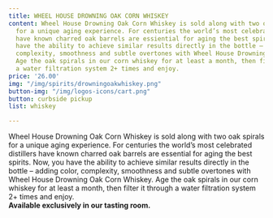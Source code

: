 ```yaml
---
title: WHEEL HOUSE DROWNING OAK CORN WHISKEY
content: Wheel House Drowning Oak Corn Whiskey is sold along with two oak spirals
  for a unique aging experience. For centuries the world’s most celebrated distillers
  have known charred oak barrels are essiential for aging the best spirits. Now, you
  have the ability to achieve similar results directly in the bottle – adding color,
  complexity, smoothness and subtle overtones with Wheel House Drowning Oak Corn Whiskey.
  Age the oak spirals in our corn whiskey for at least a month, then filter it through
  a water filtration system 2+ times and enjoy.
price: '26.00'
img: "/img/spirits/drowningoakwhiskey.png"
button-img: "/img/logos-icons/cart.png"
button: curbside pickup
list: whiskey

---
```

Wheel House Drowning Oak Corn Whiskey is sold along with two oak spirals for a unique aging experience. For centuries the world’s most celebrated distillers have known charred oak barrels are essential for aging the best spirits. Now, you have the ability to achieve similar results directly in the bottle – adding color, complexity, smoothness and subtle overtones with Wheel House Drowning Oak Corn Whiskey. Age the oak spirals in our corn whiskey for at least a month, then filter it through a water filtration system 2+ times and enjoy. <br> <b>Available exclusively in our tasting room.</b>